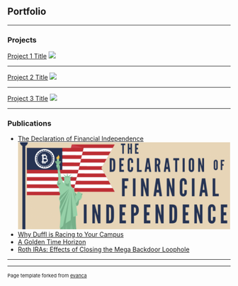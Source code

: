 ## Portfolio

---

### Projects

[Project 1 Title](/sample_page)
<img src="images/dummy_thumbnail.jpg?raw=true"/>

---
[Project 2 Title](/pdf/sample_presentation.pdf)
<img src="images/dummy_thumbnail.jpg?raw=true"/>

---
[Project 3 Title](http://example.com/)
<img src="images/dummy_thumbnail.jpg?raw=true"/>

---

### Publications

- [The Declaration of Financial Independence](https://businessreview.berkeley.edu/the-declaration-of-financial-independence/)
  <img src="images/bitcoin.png?raw=true"/>
- [Why Duffl is Racing to Your Campus](https://businessreview.berkeley.edu/why-duffl-is-racing-to-your-campus/)
- [A Golden Time Horizon](https://businessreview.berkeley.edu/a-golden-time-horizon/)
- [Roth IRAs: Effects of Closing the Mega Backdoor Loophole](https://businessreview.berkeley.edu/roth-iras-effects-of-closing-the-mega-backdoor-loophole/)

---




---
<p style="font-size:11px">Page template forked from <a href="https://github.com/evanca/quick-portfolio">evanca</a></p>
<!-- Remove above link if you don't want to attibute -->
